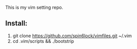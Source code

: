 This is my vim setting repo.

Install:
--------
1. git clone https://github.com/spin6lock/vimfiles.git ~/.vim
2. cd .vim/scripts && ./bootstrip
